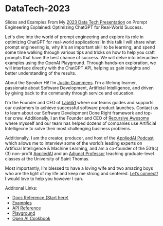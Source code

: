 # DataTech-2023

Slides and Examples From My [2023 Data Tech Presentation](https://datatech2023.sched.com/event/1Nfxv?iframe=no) on Prompt Engineering Explained: Optimizing ChatGPT for Real-World Success.


Let's dive into the world of prompt engineering and explore its role in optimizing ChatGPT for real-world applications! In this talk I will share what prompt engineering is, why it's an important skill to be learning, and spend some time walking through various tips and tricks on how to help you craft prompts that have the best chance of success.
We will delve into interactive examples using the OpenAI Playground. Through hands-on exploration, we will interface directly with the ChatGPT API, helping us gain insights and better understanding of the results.

About the Speaker
Hi! I’m [Justin Grammens](https://justingrammens.com). I’m a lifelong learner, passionate about Software Development, Artificial Intelligence, and driven by giving back to the community through service and education. 
 
I’m the Founder and CEO of [Lab651](https://lab651.com) where our teams guides and supports our customers to achieve successful software product launches. Contact us to learn about our Software Development Done Right framework and top-tier crew. Additionally, I an the Founder and CEO of [Recursive Awesome](https://recursiveawesome.com) where mysself and our team has helped dozens of companies use Artificial Intelligecne to solve their most challenging business problems.
 
Additionally, I am the creator, producer, and host of the [AppliedAI Podcast](https://podcast.appliedai.mn) which allows me to interview some of the world’s leading experts on Artificial Intelligence & Machine Learning, and am a co-founder of the 501(c)(3) non-profit [AppliedAI](https://appliedai.mn) and an [Adjunct Professor](https://software.stthomas.edu/about/faculty-staff/biography/justin-grammens/) teaching graduate-level classes at the University of Saint Thomas.

Most importantly, I’m blessed to have a loving wife and two amazing boys who are the light of my life and keep me strong and centered. [Let’s connect!](https://justingrammens.com) I would love to help you however I can.

Additonal Links:

* [Docs Reference (Start here)](https://platform.openai.com/docs/introduction)
* [Examples](https://platform.openai.com/examples)
* [API Reference](https://platform.openai.com/docs/api-reference)
* [Playground](https://platform.openai.com/playground)
* [Open AI Cookbook](https://github.com/openai/openai-cookbook)

